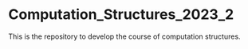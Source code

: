 # Computation_Structures_2023_2
This is the repository to develop the course of computation structures.
